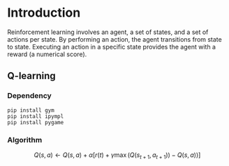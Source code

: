# Introduction
Reinforcement learning involves an agent, a set of states, and a set of actions per state.
By performing an action, the agent transitions from state to state. Executing an action in a specific state provides the agent with a reward (a numerical score).
## Q-learning
### Dependency
`pip install gym`  
`pip install ipympl`  
`pip install pygame`  
### Algorithm
$$Q(s,a) \leftarrow Q(s,a)+\alpha[r(t)+\gamma \max(Q(s_{t+1},a_{t+1}))-Q(s,a))]$$  
